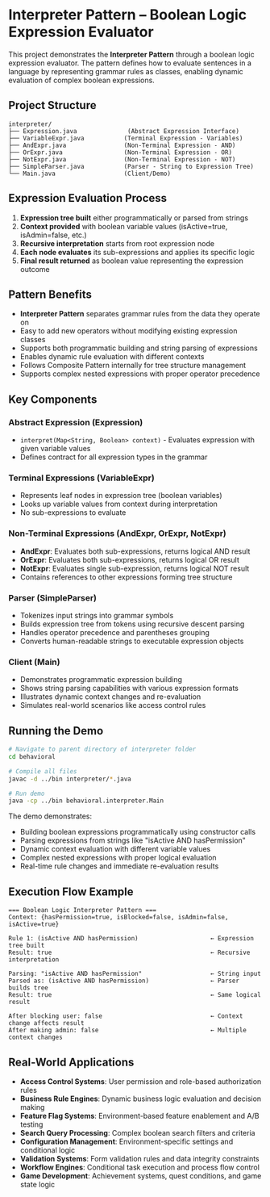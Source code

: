 # **Interpreter Pattern – Boolean Logic Expression Evaluator**

This project demonstrates the **Interpreter Pattern** through a boolean logic expression evaluator. The pattern defines how to evaluate sentences in a language by representing grammar rules as classes, enabling dynamic evaluation of complex boolean expressions.

## **Project Structure**
```
interpreter/
├── Expression.java              (Abstract Expression Interface)
├── VariableExpr.java           (Terminal Expression - Variables)
├── AndExpr.java                (Non-Terminal Expression - AND)
├── OrExpr.java                 (Non-Terminal Expression - OR)
├── NotExpr.java                (Non-Terminal Expression - NOT)
├── SimpleParser.java           (Parser - String to Expression Tree)
└── Main.java                   (Client/Demo)
```

## **Expression Evaluation Process**
1. **Expression tree built** either programmatically or parsed from strings
2. **Context provided** with boolean variable values (isActive=true, isAdmin=false, etc.)
3. **Recursive interpretation** starts from root expression node
4. **Each node evaluates** its sub-expressions and applies its specific logic
5. **Final result returned** as boolean value representing the expression outcome

## **Pattern Benefits**
* **Interpreter Pattern** separates grammar rules from the data they operate on
* Easy to add new operators without modifying existing expression classes
* Supports both programmatic building and string parsing of expressions
* Enables dynamic rule evaluation with different contexts
* Follows Composite Pattern internally for tree structure management
* Supports complex nested expressions with proper operator precedence

## **Key Components**

### **Abstract Expression (Expression)**
- `interpret(Map<String, Boolean> context)` - Evaluates expression with given variable values
- Defines contract for all expression types in the grammar

### **Terminal Expressions (VariableExpr)**
- Represents leaf nodes in expression tree (boolean variables)
- Looks up variable values from context during interpretation
- No sub-expressions to evaluate

### **Non-Terminal Expressions (AndExpr, OrExpr, NotExpr)**
- **AndExpr**: Evaluates both sub-expressions, returns logical AND result
- **OrExpr**: Evaluates both sub-expressions, returns logical OR result  
- **NotExpr**: Evaluates single sub-expression, returns logical NOT result
- Contains references to other expressions forming tree structure

### **Parser (SimpleParser)**
- Tokenizes input strings into grammar symbols
- Builds expression tree from tokens using recursive descent parsing
- Handles operator precedence and parentheses grouping
- Converts human-readable strings to executable expression objects

### **Client (Main)**
- Demonstrates programmatic expression building
- Shows string parsing capabilities with various expression formats
- Illustrates dynamic context changes and re-evaluation
- Simulates real-world scenarios like access control rules

## **Running the Demo**
```bash
# Navigate to parent directory of interpreter folder
cd behavioral

# Compile all files
javac -d ../bin interpreter/*.java

# Run demo
java -cp ../bin behavioral.interpreter.Main
```

The demo demonstrates:
- Building boolean expressions programmatically using constructor calls
- Parsing expressions from strings like "isActive AND hasPermission"
- Dynamic context evaluation with different variable values
- Complex nested expressions with proper logical evaluation
- Real-time rule changes and immediate re-evaluation results

## **Execution Flow Example**
```
=== Boolean Logic Interpreter Pattern ===
Context: {hasPermission=true, isBlocked=false, isAdmin=false, isActive=true}

Rule 1: (isActive AND hasPermission)                    ← Expression tree built
Result: true                                            ← Recursive interpretation

Parsing: "isActive AND hasPermission"                   ← String input
Parsed as: (isActive AND hasPermission)                 ← Parser builds tree
Result: true                                            ← Same logical result

After blocking user: false                              ← Context change affects result
After making admin: false                               ← Multiple context changes
```

## **Real-World Applications**
* **Access Control Systems**: User permission and role-based authorization rules
* **Business Rule Engines**: Dynamic business logic evaluation and decision making
* **Feature Flag Systems**: Environment-based feature enablement and A/B testing
* **Search Query Processing**: Complex boolean search filters and criteria
* **Configuration Management**: Environment-specific settings and conditional logic
* **Validation Systems**: Form validation rules and data integrity constraints
* **Workflow Engines**: Conditional task execution and process flow control
* **Game Development**: Achievement systems, quest conditions, and game state logic 
